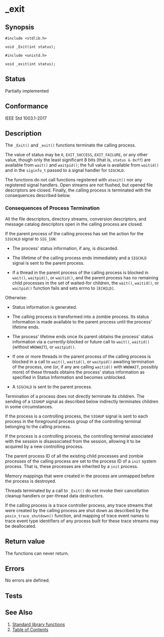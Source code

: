 # _exit

## Synopsis

`#include <stdlib.h>`

`void _Exit(int status);`

`#include <unistd.h>`

`void _exit(int status);`

## Status

Partially implemented

## Conformance

IEEE Std 1003.1-2017

## Description

The `_Exit()` and `_exit()` functions terminate the calling process.

The value of status may be `0`, `EXIT_SUCCESS`, `EXIT_FAILURE`, or any other value, though only the least significant 8
bits (that is, `status & 0xff`) are available from `wait()` and `waitpid()`; the full value is available from `waitid()`
and in the `siginfo_t` passed to a signal handler for `SIGCHLD`.

The functions do not call functions registered with `atexit()` nor any registered signal handlers. Open streams are not
flushed, but opened file descriptors are closed. Finally, the calling process is terminated with the consequences
described below.

### Consequences of Process Termination

All the file descriptors, directory streams, conversion descriptors, and message catalog descriptors open in the
calling process are closed.

If the parent process of the calling process has set the action for the `SIGCHLD` signal to `SIG_IGN`:

* The process' status information, if any, is discarded.

* The lifetime of the calling process ends immediately and a `SIGCHLD` signal is sent to the parent process.

* If a thread in the parent process of the calling process is blocked in `wait()`, `waitpid()`, or `waitid()`, and the
parent process has no remaining child processes in the set of waited-for children, the `wait()`, `waitid()`, or
`waitpid()` function fails and sets errno to `[ECHILD]`.

Otherwise:

* Status information is generated.

* The calling process is transformed into a zombie process. Its status information is made available to the parent
process until the process' lifetime ends.

* The process' lifetime ends once its parent obtains the process' status information via a currently-blocked or future
call to `wait()`, `waitid()` (without `WNOWAIT`), or `waitpid()`.

* If one or more threads in the parent process of the calling process is blocked in a call to `wait()`, `waitid()`, or
`waitpid()` awaiting termination of the process, one (or, if any are calling `waitid()` with `WNOWAIT`, possibly more)
of these threads obtains the process' status information as specified in Status Information and becomes unblocked.

* A `SIGCHLD` is sent to the parent process.

Termination of a process does not directly terminate its children. The sending of a `SIGHUP` signal as described below
indirectly terminates children in some circumstances.

If the process is a controlling process, the `SIGHUP` signal is sent to each process in the foreground process group of
the controlling terminal belonging to the calling process.

If the process is a controlling process, the controlling terminal associated with the session is disassociated from the
session, allowing it to be acquired by a new controlling process.

The parent process ID of all the existing child processes and zombie processes of the calling process are set to the
process ID of a `init` system process. That is, these processes are inherited by a `init` process.

Memory mappings that were created in the process are unmapped before the process is destroyed.

Threads terminated by a call to `_Exit()` do not invoke their cancellation cleanup handlers or per-thread data
destructors.

If the calling process is a trace controller process, any trace streams that were created by the calling process are
shut down as described by the `posix_trace_shutdown()` function, and mapping of trace event names to trace event type
identifiers of any process built for these trace streams may be deallocated.

## Return value

The functions can never return.

## Errors

No errors are defined.

## Tests

## See Also

1. [Standard library functions](../README.md)
2. [Table of Contents](../../../README.md)
